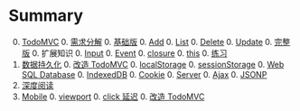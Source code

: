 # Summary

<!--0. [Web Development](toolkit/README.md)
    0. [Building house](toolkit/building.md)
        0. [Structure: HTML](toolkit/html.md)
        0. [Decoration: CSS](toolkit/css.md)
        0. [Interaction: Javascript](toolkit/js.md)
    0. [toolkit](toolkit/toolkit.md)
    0. [Debug](toolkit/debug.md)-->
0. [TodoMVC](TodoMVC/README.md)
    0. [需求分解](TodoMVC/requirements.md)
    0. [基础版](TodoMVC/basic.md)
        0. [Add](TodoMVC/basic-add.md)
        0. [List](TodoMVC/basic-list.md)
        0. [Delete](TodoMVC/basic-delete.md)
        0. [Update](TodoMVC/basic-update.md)
    0. [完整版](TodoMVC/full.md)
    0. 扩展知识
        0. [Input](common/input.md)
        0. [Event](common/event.md)
        0. [closure](common/closure.md)
        0. [this](common/this.md)
    0. [练习](TodoMVC/exercise.md)
0. [数据持久化](data/index.md)
    0. [改造 TodoMVC](data/memory.md)
    0. [localStorage](data/localStorage.md)
    0. [sessionStorage](data/sessionStorage.md)
    0. [Web SQL Database](data/websql.md)
    0. [IndexedDB](data/idb.md)
    0. [Cookie](data/cookie.md)
    0. [Server](data/server.md)
        0. [Ajax](data/ajax.md)
        0. [JSONP](data/jsonp.md)
0. [深度阅读](more.md)
0. [Mobile](mobile/index.md)
    0. [viewport](mobile/viewport.md)
    0. [click 延迟](mobile/click.md)
    0. [改造 TodoMVC](mobile/todo.md)
<!--0. 扩展知识
        0. [Responsive Web Design](data/rwd.md)
        0. [Flexbox](data/flexbox.md)
        -->